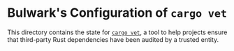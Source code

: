 # Bulwark's Configuration of `cargo vet`

This directory contains the state for [`cargo vet`], a tool to help projects
ensure that third-party Rust dependencies have been audited by a trusted entity.

[`cargo vet`]: https://mozilla.github.io/cargo-vet/
